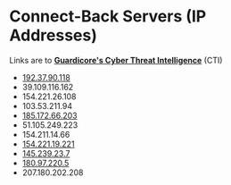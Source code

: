 # Connect-Back Servers (IP Addresses)

Links are to [**Guardicore's Cyber Threat Intelligence**](https://threatintelligence.guardicore.com) (CTI)
 
* [192.37.90.118](https://threatintelligence.guardicore.com/ip/192.37.90.118)
* 39.109.116.162
* 154.221.26.108
* 103.53.211.94
* [185.172.66.203](https://threatintelligence.guardicore.com/ip/185.172.66.203)
* 51.105.249.223
* 154.211.14.66
* [154.221.19.221](https://threatintelligence.guardicore.com/ip/154.221.19.221)
* [145.239.23.7](https://threatintelligence.guardicore.com/ip/145.239.23.7)
* [180.97.220.5](https://threatintelligence.guardicore.com/ip/180.97.220.5) 
* 207.180.202.208
